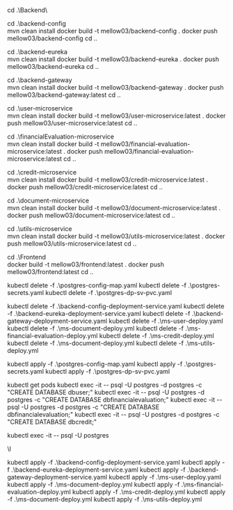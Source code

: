 <!-- Backend -->
cd .\Backend\

cd .\backend-config\
mvn clean install
docker build -t mellow03/backend-config .
docker push mellow03/backend-config
cd ..

cd .\backend-eureka\
mvn clean install
docker build -t mellow03/backend-eureka .
docker push mellow03/backend-eureka
cd ..

cd .\backend-gateway\
mvn clean install
docker build -t mellow03/backend-gateway .
docker push mellow03/backend-gateway:latest
cd ..

cd .\user-microservice\
mvn clean install
docker build -t mellow03/user-microservice:latest .
docker push mellow03/user-microservice:latest
cd ..

cd .\financialEvaluation-microservice\
mvn clean install
docker build -t mellow03/financial-evaluation-microservice:latest .
docker push mellow03/financial-evaluation-microservice:latest
cd ..

cd .\credit-microservice\
mvn clean install
docker build -t mellow03/credit-microservice:latest .
docker push mellow03/credit-microservice:latest
cd ..

cd .\document-microservice\
mvn clean install
docker build -t mellow03/document-microservice:latest .
docker push mellow03/document-microservice:latest
cd ..

cd .\utils-microservice\
mvn clean install
docker build -t mellow03/utils-microservice:latest .
docker push mellow03/utils-microservice:latest
cd ..

<!-- Frontend -->
cd .\Frontend\
docker build -t mellow03/frontend:latest .
docker push mellow03/frontend:latest
cd ..


<!-- Kubernetes -->
<!-- DB delete -->
kubectl delete -f .\postgres-config-map.yaml
kubectl delete -f .\postgres-secrets.yaml 
kubectl delete -f .\postgres-dp-sv-pvc.yaml

<!-- Deployment delete -->
kubectl delete -f .\backend-config-deployment-service.yaml
kubectl delete -f .\backend-eureka-deployment-service.yaml
kubectl delete -f .\backend-gateway-deployment-service.yaml
kubectl delete -f .\ms-user-deploy.yaml
kubectl delete -f .\ms-document-deploy.yml
kubectl delete -f .\ms-financial-evaluation-deploy.yml
kubectl delete -f .\ms-credit-deploy.yml
kubectl delete -f .\ms-document-deploy.yml
kubectl delete -f .\ms-utils-deploy.yml

<!-- Deployment -->
<!-- DB init-->
kubectl apply -f .\postgres-config-map.yaml
kubectl apply -f .\postgres-secrets.yaml
kubectl apply -f .\postgres-dp-sv-pvc.yaml

<!-- Crear las bases de datos -->
kubectl get pods
kubectl exec -it <postgres-pod-name> -- psql -U postgres -d postgres -c "CREATE DATABASE dbuser;"
kubectl exec -it <postgres-pod-name> -- psql -U postgres -d postgres -c "CREATE DATABASE dbfinancialevaluation;"
kubectl exec -it <postgres-pod-name> -- psql -U postgres -d postgres -c "CREATE DATABASE dbfinancialevaluation;"
kubectl exec -it <postgres-pod-name> -- psql -U postgres -d postgres -c "CREATE DATABASE dbcredit;"

kubectl exec -it <postgres-pod-name> -- psql -U postgres

\l

<!-- Deploy -->
kubectl apply -f .\backend-config-deployment-service.yaml
kubectl apply -f .\backend-eureka-deployment-service.yaml
kubectl apply -f .\backend-gateway-deployment-service.yaml
kubectl apply -f .\ms-user-deploy.yaml
kubectl apply -f .\ms-document-deploy.yml
kubectl apply -f .\ms-financial-evaluation-deploy.yml
kubectl apply -f .\ms-credit-deploy.yml
kubectl apply -f .\ms-document-deploy.yml
kubectl apply -f .\ms-utils-deploy.yml
